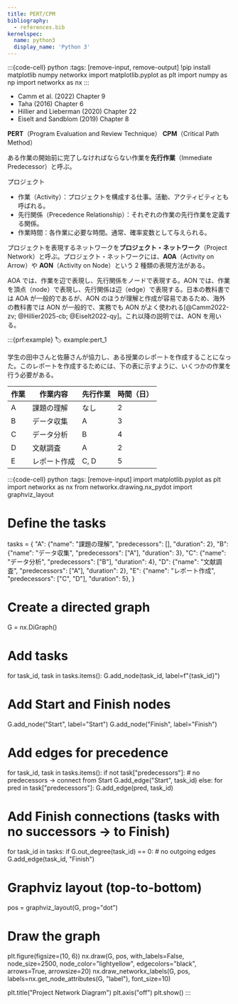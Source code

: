 ```yaml
---
title: PERT/CPM
bibliography:
  - references.bib
kernelspec:
  name: python3
  display_name: 'Python 3'
---
```


:::{code-cell} python
:tags: [remove-input, remove-output]
!pip install matplotlib numpy networkx
import matplotlib.pyplot as plt
import numpy as np
import networkx as nx
:::

- Camm et al. (2022) Chapter 9
- Taha (2016) Chapter 6
- Hillier and Lieberman (2020) Chapter 22
- Eiselt and Sandblom (2019) Chapter 8
  
**PERT**（Program Evaluation and Review Technique）
**CPM**（Critical Path Method）

ある作業の開始前に完了しなければならない作業を**先行作業**（Immediate Predecessor）と呼ぶ。

プロジェクト
- 作業（Activity）：プロジェクトを構成する仕事。活動、アクティビティとも呼ばれる。
- 先行関係（Precedence Relationship）：それぞれの作業の先行作業を定義する関係。
- 作業時間：各作業に必要な時間。通常、確率変数として与えられる。

プロジェクトを表現するネットワークを**プロジェクト・ネットワーク**（Project Network）と呼ぶ。プロジェクト・ネットワークには、**AOA**（Activity on Arrow）や **AON**（Activity on Node）という 2 種類の表現方法がある。

AOA では、作業を辺で表現し、先行関係をノードで表現する。AON では、作業を頂点（node）で表現し、先行関係は辺（edge）で表現する。日本の教科書では AOA が一般的であるが、AON のほうが理解と作成が容易であるため、海外の教科書では AON が一般的で、実務でも AON がよく使われる[@Camm2022-zv; @Hillier2025-cb; @Eiselt2022-qy]。これ以降の説明では、AON を用いる。

:::{prf:example}
:label: example:pert_1

学生の田中さんと佐藤さんが協力し、ある授業のレポートを作成することになった。このレポートを作成するためには、下の表に示すように、いくつかの作業を行う必要がある。

|作業|作業内容|先行作業|時間（日）|
|----|--------|--------|--------|
|A   |課題の理解|なし     |2       |
|B   |データ収集|A       |3       |
|C   |データ分析|B       |4       |
|D   |文献調査|A       |2       |
|E   |レポート作成|C, D   |5       |



:::{code-cell} python
:tags: [remove-input]
import matplotlib.pyplot as plt
import networkx as nx
from networkx.drawing.nx_pydot import graphviz_layout 

# Define the tasks
tasks = {
    "A": {"name": "課題の理解", "predecessors": [], "duration": 2},
    "B": {"name": "データ収集", "predecessors": ["A"], "duration": 3},
    "C": {"name": "データ分析", "predecessors": ["B"], "duration": 4},
    "D": {"name": "文献調査", "predecessors": ["A"], "duration": 2},
    "E": {"name": "レポート作成", "predecessors": ["C", "D"], "duration": 5},
}

# Create a directed graph
G = nx.DiGraph()

# Add tasks
for task_id, task in tasks.items():
    G.add_node(task_id, label=f"{task_id}")

# Add Start and Finish nodes
G.add_node("Start", label="Start")
G.add_node("Finish", label="Finish")

# Add edges for precedence
for task_id, task in tasks.items():
    if not task["predecessors"]:  # no predecessors → connect from Start
        G.add_edge("Start", task_id)
    else:
        for pred in task["predecessors"]:
            G.add_edge(pred, task_id)

# Add Finish connections (tasks with no successors → to Finish)
for task_id in tasks:
    if G.out_degree(task_id) == 0:  # no outgoing edges
        G.add_edge(task_id, "Finish")

# Graphviz layout (top-to-bottom)
pos = graphviz_layout(G, prog="dot")

# Draw the graph
plt.figure(figsize=(10, 6))
nx.draw(G, pos, with_labels=False, node_size=2500, node_color="lightyellow", edgecolors="black", arrows=True, arrowsize=20)
nx.draw_networkx_labels(G, pos, labels=nx.get_node_attributes(G, "label"), font_size=10)

plt.title("Project Network Diagram")
plt.axis("off")
plt.show()
:::




